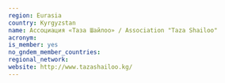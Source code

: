 ```yaml
---
region: Eurasia
country: Kyrgyzstan
name: Ассоциация «Таза Шайлоо» / Association "Taza Shailoo"
acronym: 
is_member: yes
no_gndem_member_countries: 
regional_network: 
website: http://www.tazashailoo.kg/
---
```

